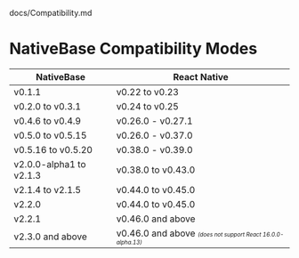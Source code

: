 docs/Compatibility.md
# NativeBase Compatibility Modes

<table width="80%" class="table table-hover">
            <thead>
                <tr>
                    <th>NativeBase</th>
                    <th>React Native</th>
                </tr>
            </thead>
            <tbody>
                <tr>
                    <td>v0.1.1</td>
                    <td>v0.22 to v0.23</td>
                </tr>
                <tr>
                    <td>v0.2.0 to v0.3.1</td>
                    <td>v0.24 to v0.25</td>
                </tr>
                <tr>
                    <td>v0.4.6 to v0.4.9</td>
                    <td>v0.26.0 - v0.27.1</td>
                </tr>
                <tr>
                    <td>v0.5.0 to v0.5.15</td>
                    <td>v0.26.0 - v0.37.0 </td>
                </tr>
                <tr>
                    <td>v0.5.16 to v0.5.20</td>
                    <td>v0.38.0 - v0.39.0 </td>
                </tr>
                <tr>
                    <td>v2.0.0-alpha1 to v2.1.3</td>
                    <td>v0.38.0 to v0.43.0</td>
                </tr>
                <tr>
                    <td>v2.1.4 to v2.1.5</td>
                    <td>v0.44.0 to v0.45.0</td>
                </tr>
                <tr>
                    <td>v2.2.0</td>
                    <td>v0.44.0 to v0.45.0</td>
                </tr>
                <tr>
                    <td>v2.2.1</td>
                    <td>v0.46.0 and above</td>
                </tr>
                <tr>
                    <td>v2.3.0 and above</td>
                    <td>
                        v0.46.0 and above
                        <font size="1">
                            <i>(does not support React 16.0.0-alpha.13)</i>
                        </font>
                    </td>
                </tr>
            </tbody>
        </table><br />

